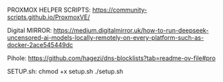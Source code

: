 PROXMOX HELPER SCRIPTS: https://community-scripts.github.io/ProxmoxVE/

Digital MIRROR: https://medium.digitalmirror.uk/how-to-run-deepseek-uncensored-ai-models-locally-remotely-on-every-platform-such-as-docker-2ace545449dc

Pihole: https://github.com/hagezi/dns-blocklists?tab=readme-ov-file#pro

SETUP.sh:
chmod +x setup.sh
./setup.sh
